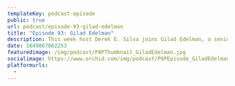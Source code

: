 ```yaml
---
templateKey: podcast-episode
public: true
url: podcast/episode-93-gilad-edelman
title: "Episode 93: Gilad Edelman"
description: This week host Derek E. Silva joins Gilad Edelman, a senior writer for WIRED, covering the intersection of tech, politics, and law. Before that, he was executive editor of the Washington Monthly. We take a deep dive into the truth about Section 230, the battle against misinformation, social media censorship, and the future of DAOs.
date: 1649867862253
featuredimage: /img/podcast/P8PThumbnail_GiladEdelman.jpg
socialimage: https://www.orchid.com/img/podcast/P8PEpisode_GiladEdelman.jpg
platformurls:
  -
---
```

